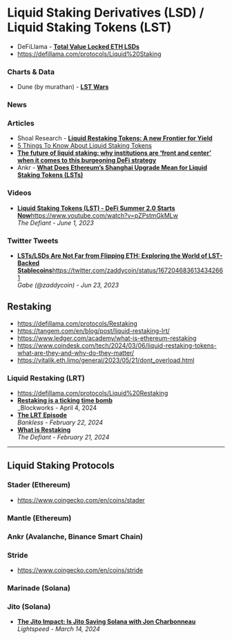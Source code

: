 # Liquid Staking Derivatives (LSD) / Liquid Staking Tokens (LST)

- DeFiLlama - [**Total Value Locked ETH LSDs**](https://defillama.com/lsd)
- https://defillama.com/protocols/Liquid%20Staking

### Charts & Data
- Dune (by murathan) - [**LST Wars**](https://dune.com/murathan/lst-wars)

### News

### Articles
- Shoal Research - [**Liquid Restaking Tokens: A new Frontier for Yield**](https://www.shoal.gg/p/liquid-restaking-tokens-a-new-frontier)
- [5 Things To Know About Liquid Staking Tokens](https://www.techopedia.com/5-things-to-know-about-liquid-staking-tokens)
- [**The future of liquid staking: why institutions are ‘front and center’ when it comes to this burgeoning DeFi strategy**](https://www.blockdata.tech/blog/roundup/the-future-of-liquid-staking-why-institutions-are-front-and-center-when-it-comes-to-this-burgeoning-defi-strategy)
- Ankr - [**What Does Ethereum’s Shanghai Upgrade Mean for Liquid Staking Tokens (LSTs)**](https://medium.com/ankr-network/what-does-ethereums-shanghai-upgrade-mean-for-liquid-staking-tokens-lsts-56a8e14a9211)

### Videos

- [**Liquid Staking Tokens (LST) - DeFi Summer 2.0 Starts Now**](https://www.youtube.com/watch?v=pZPstmGkMLw)https://www.youtube.com/watch?v=pZPstmGkMLw
  <br/>_The Defiant - June 1, 2023_

### Twitter Tweets

- [**LSTs/LSDs Are Not Far from Flipping ETH: Exploring the World of LST-Backed Stablecoins**](https://twitter.com/zaddycoin/status/1672046836134342661)https://twitter.com/zaddycoin/status/1672046836134342661
  <br/>_Gabe (@zaddycoin) - Jun 23, 2023_

## Restaking

- https://defillama.com/protocols/Restaking
- https://tangem.com/en/blog/post/liquid-restaking-lrt/
- https://www.ledger.com/academy/what-is-ethereum-restaking
- https://www.coindesk.com/tech/2024/03/06/liquid-restaking-tokens-what-are-they-and-why-do-they-matter/
- https://vitalik.eth.limo/general/2023/05/21/dont_overload.html
  
### Liquid Restaking (LRT)

- https://defillama.com/protocols/Liquid%20Restaking
- [**Restaking is a ticking time bomb**](https://blockworks.co/news/restaking-ticking-time-bomb-eth)
  <br/>_Blockworks - April 4, 2024
- [**The LRT Episode**](https://www.youtube.com/watch?v=80PO-2yG6Q0)
  <br/>_Bankless - February 22, 2024_
- [**What is Restaking**](https://thedefiant.io/what-is-restaking)
  <br/>_The Defiant - February 21, 2024_

-----

## Liquid Staking Protocols

### Stader (Ethereum)

- https://www.coingecko.com/en/coins/stader

### Mantle (Ethereum)

### Ankr (Avalanche, Binance Smart Chain)

### Stride

- https://www.coingecko.com/en/coins/stride

### Marinade (Solana)

### Jito (Solana)
- [**The Jito Impact: Is Jito Saving Solana with Jon Charbonneau**](https://www.youtube.com/watch?v=L6lSM0TgBGA)
  <br/>_Lightspeed - March 14, 2024_
